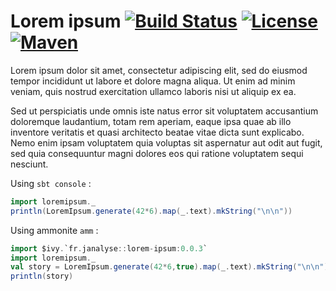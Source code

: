 # Lorem ipsum [![Build Status][travisImg]][travisLink] [![License][licenseImg]][licenseLink] [![Maven][mavenImg]][mavenLink]

Lorem ipsum dolor sit amet, consectetur adipiscing elit,
sed do eiusmod tempor incididunt ut labore et dolore magna aliqua.
Ut enim ad minim veniam, quis nostrud exercitation ullamco laboris
nisi ut aliquip ex ea.

Sed ut perspiciatis unde omnis iste natus error sit voluptatem
accusantium doloremque laudantium, totam rem aperiam, eaque ipsa quae
ab illo inventore veritatis et quasi architecto beatae vitae dicta
sunt explicabo. Nemo enim ipsam voluptatem quia voluptas sit aspernatur
aut odit aut fugit, sed quia consequuntur magni dolores eos qui
ratione voluptatem sequi nesciunt.

Using `sbt console` :
```scala
import loremipsum._
println(LoremIpsum.generate(42*6).map(_.text).mkString("\n\n"))
```

Using ammonite `amm` :
```scala
import $ivy.`fr.janalyse::lorem-ipsum:0.0.3`
import loremipsum._
val story = LoremIpsum.generate(42*6,true).map(_.text).mkString("\n\n")
println(story)
```

[travisImg]: https://img.shields.io/travis/dacr/lorem-ipsum.svg
[travisImg2]: https://travis-ci.org/dacr/lorem-ipsum.png?branch=master
[travisLink]:https://travis-ci.org/dacr/lorem-ipsum

[mavenImg]: https://img.shields.io/maven-central/v/fr.janalyse/lorem-ipsum_2.13.svg
[mavenImg2]: https://maven-badges.herokuapp.com/maven-central/fr.janalyse/lorem-ipsum_2.13/badge.svg
[mavenLink]: https://search.maven.org/#search%7Cga%7C1%7Cfr.janalyse.lorem-ipsum

[licenseImg]: https://img.shields.io/github/license/dacr/lorem-ipsum.svg
[licenseImg2]: https://img.shields.io/:license-apache2-blue.svg
[licenseLink]: LICENSE
